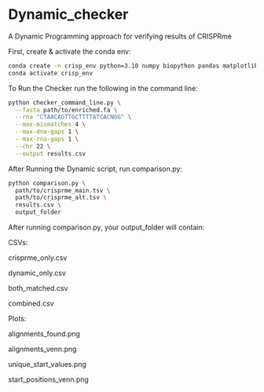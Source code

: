 # Dynamic_checker
A Dynamic Programming approach for verifying results of CRISPRme

First, create & activate the conda env:

```bash
conda create -n crisp_env python=3.10 numpy biopython pandas matplotlib matplotlib-venn -c conda-forge
conda activate crisp_env
```

To Run the Checker run the following in the command line:
```bash
python checker_command_line.py \
  --fasta path/to/enriched.fa \
  --rna "CTAACAGTTGCTTTTATCACNGG" \
  --max-mismatches 4 \
  --max-dna-gaps 1 \
  --max-rna-gaps 1 \
  --chr 22 \
  --output results.csv 
```
After Running the Dynamic script, run comparison.py:
```bash
python comparison.py \
  path/to/crisprme_main.tsv \
  path/to/crisprme_alt.tsv \
  results.csv \
  output_folder
```

After running comparison.py, your output_folder will contain:

CSVs:

crisprme_only.csv

dynamic_only.csv

both_matched.csv

combined.csv

Plots:

alignments_found.png

alignments_venn.png

unique_start_values.png

start_positions_venn.png
